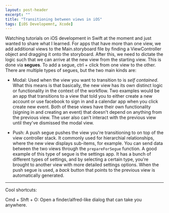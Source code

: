 ```yaml
---
layout: post-header
excerpt: ""
title: "Transitioning between views in iOS"
tags: [iOS Developemnt, Xcode]
---
```


Watching tutorials on iOS development in Swift at the moment and just wanted to share what I learned. For apps that have more than one view, we add additional views to the Main.storyboard file by finding a ViewController object and dragging it onto the storyboard. After this, we need to dictate the logic such that we can arrive at the new view from the starting view. This is done via **segues**. To add a segue, ctrl + click from one view to the other. There are multiple types of segues, but the two main kinds are:

*   Modal: Used when the view you want to transition to is _self contained_. What this means is that basically, the new view has its own distinct logic or functionality in the context of the workflow. Two examples would be an app that transitions to a view that told you to either create a new account or use facebook to sign in and a calendar app when you click create new event. Both of these views have their own functionality (signing in and creating an event) that doesn't depend on anything from the previous view. The user also can't interact with the previous view until they've dismissed the modal view.

*   Push: A push segue pushes the view you're transitioning to on top of the view controller stack. It commonly used for hierarchial relationships, where the new view displays sub-items, for example. You can send data between the two views through the <code>prepareForSegue</code> function. A good example of this type of segue is the settings app. It has a bunch of different types of settings, and by selecting a certain type, you're brought to another view with more detailed settings options. When the push segue is used, a *back* button that points to the previous view is automatically generated.

---
Cool shortcuts:

Cmd + Shft + O: Open a finder/alfred-like dialog that can take you anywhere.